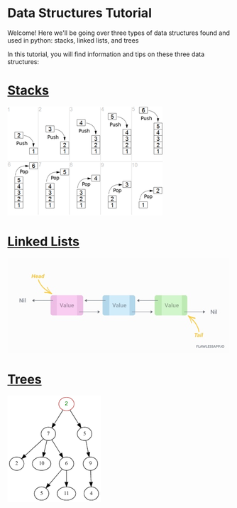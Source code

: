 # Data Structures Tutorial
Welcome! Here we'll be going over three types of data structures found and used in python: stacks, linked lists, and trees

In this tutorial, you will find information and tips on these three data structures:
# [Stacks](stacks.md)
![Stacks image](welcome_page_stacks_image.png)

# [Linked Lists](linked_lists.md)
![Linked Lists Image](welcome_page_linked_list_image.jpg)

# [Trees](trees.md)
![Trees image](welcome_page_trees_image.png)
